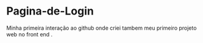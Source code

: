 # Pagina-de-Login
Minha primeira interação ao github onde criei tambem  meu  primeiro projeto  web  no front end .
